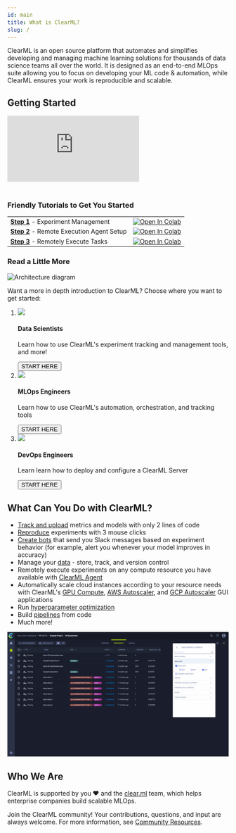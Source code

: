 ```yaml
---
id: main
title: What is ClearML?
slug: /
---
```


ClearML is an open source platform that automates and simplifies developing and managing machine learning solutions
for thousands of data science teams all over the world.
It is designed as an end-to-end MLOps suite allowing you to focus on developing your ML code & automation,
while ClearML ensures your work is reproducible and scalable.


## Getting Started

<div style={{position: 'relative', overflow: 'hidden', width: '100%', paddingTop: '56.25%', marginBottom: '32px' }} >
<iframe style={{position: 'absolute', top: '0', left: '0', bottom: '0', right: '0', width: '100%', height: '100%'}} 
        src="https://www.youtube.com/embed/s3k9ntmQmD4" 
        title="YouTube video player" 
        frameborder="0" 
        allow="accelerometer; autoplay; clipboard-write; encrypted-media; gyroscope; picture-in-picture; fullscreen" 
        allowfullscreen>
</iframe>
</div>

<br/>
    



###  Friendly Tutorials to Get You Started

<div className="tbl-1">

<table>
<tbody>
  <tr>
    <td><a href="https://github.com/allegroai/clearml/blob/master/docs/tutorials/Getting_Started_1_Experiment_Management.ipynb"><b>Step 1</b></a> - Experiment Management</td>
    <td className="align-center"><a className="no-ext-icon" target="_blank" href="https://colab.research.google.com/github/allegroai/clearml/blob/master/docs/tutorials/Getting_Started_1_Experiment_Management.ipynb">
  <img src="https://colab.research.google.com/assets/colab-badge.svg" alt="Open In Colab"/>
</a></td>
  </tr>
  <tr>
    <td><a href="https://github.com/allegroai/clearml/blob/master/docs/tutorials/Getting_Started_2_Setting_Up_Agent.ipynb"><b>Step 2</b></a> - Remote Execution Agent Setup</td>
    <td className="align-center"><a className="no-ext-icon" target="_blank" href="https://colab.research.google.com/github/allegroai/clearml/blob/master/docs/tutorials/Getting_Started_2_Setting_Up_Agent.ipynb">
  <img src="https://colab.research.google.com/assets/colab-badge.svg" alt="Open In Colab"/>
</a></td>
  </tr>
  <tr>
    <td><a href="https://github.com/allegroai/clearml/blob/master/docs/tutorials/Getting_Started_3_Remote_Execution.ipynb"><b>Step 3</b></a> - Remotely Execute Tasks</td>
    <td className="align-center"><a className="no-ext-icon" target="_blank" href="https://colab.research.google.com/github/allegroai/clearml/blob/master/docs/tutorials/Getting_Started_3_Remote_Execution.ipynb">
  <img src="https://colab.research.google.com/assets/colab-badge.svg" alt="Open In Colab"/>
</a></td>
  </tr>
</tbody>
</table>

</div>


### Read a Little More

<div class="max-w-75 align-center">

![Architecture diagram](../img/clearml_architecture.png)

</div>

Want a more in depth introduction to ClearML? Choose where you want to get started: 

<div class="cml-card">
    <ol>
        <li>
            <i>
              <img src="/docs/latest/icons/ico-data-scientist.svg" />
            </i>
            <h4>Data Scientists</h4>
            <p>
                Learn how to use ClearML's experiment tracking and management tools, and
                more!
            </p>
            <button type="button" class="clean-btn button button--primary margin-left--md" onclick="window.location.href='/docs/latest/docs/getting_started/ds/ds_first_steps'">
                START HERE
            </button>
        </li>
        <li>
            <i>
              <img src="/docs/latest/icons/ico-mlops-engineer.svg" />
            </i>
            <h4>MLOps Engineers</h4>
            <p>
                Learn how to use ClearML's automation, orchestration, and tracking tools
            </p>
            <button type="button" class="clean-btn button button--primary margin-left--md" onclick="window.location.href='/docs/latest/docs/getting_started/mlops/mlops_second_steps'">
                START HERE
            </button>
        </li>
        <li>
            <i>
              <img src="/docs/latest/icons/ico-devops-engineer.svg"/>
            </i>
            <h4>DevOps Engineers</h4>
            <p>Learn learn how to deploy and configure a ClearML Server</p>
            <button type="button" class="clean-btn button button--primary margin-left--md" onclick="window.location.href='/docs/latest/docs/deploying_clearml/clearml_server#deployment'">
                START HERE
            </button>
        </li>
    </ol>
</div>


## What Can You Do with ClearML?

- [Track and upload](../fundamentals/task.md) metrics and models with only 2 lines of code
- [Reproduce](../webapp/webapp_exp_reproducing.md) experiments with 3 mouse clicks
- [Create bots](../guides/services/slack_alerts.md) that send you Slack messages based on experiment behavior (for example,
alert you whenever your model improves in accuracy)
- Manage your [data](../clearml_data/clearml_data.md) - store, track, and version control 
- Remotely execute experiments on any compute resource you have available with [ClearML Agent](../clearml_agent.md)  
- Automatically scale cloud instances according to your resource needs with ClearML's [GPU Compute](../webapp/applications/apps_gpu_compute.md), 
[AWS Autoscaler](../webapp/applications/apps_aws_autoscaler.md), and [GCP Autoscaler](../webapp/applications/apps_gcp_autoscaler.md)
GUI applications
- Run [hyperparameter optimization](../fundamentals/hpo.md) 
- Build [pipelines](../pipelines/pipelines.md) from code 
- Much more!

![Webapp gif](../img/gif/webapp_screenshots.gif)

## Who We Are
ClearML is supported by you :heart: and the [clear.ml](https://clear.ml) team, which helps enterprise companies build scalable MLOps.

Join the ClearML community! Your contributions, questions, and input are always welcome. For more information, see [Community Resources](../community.md).  
